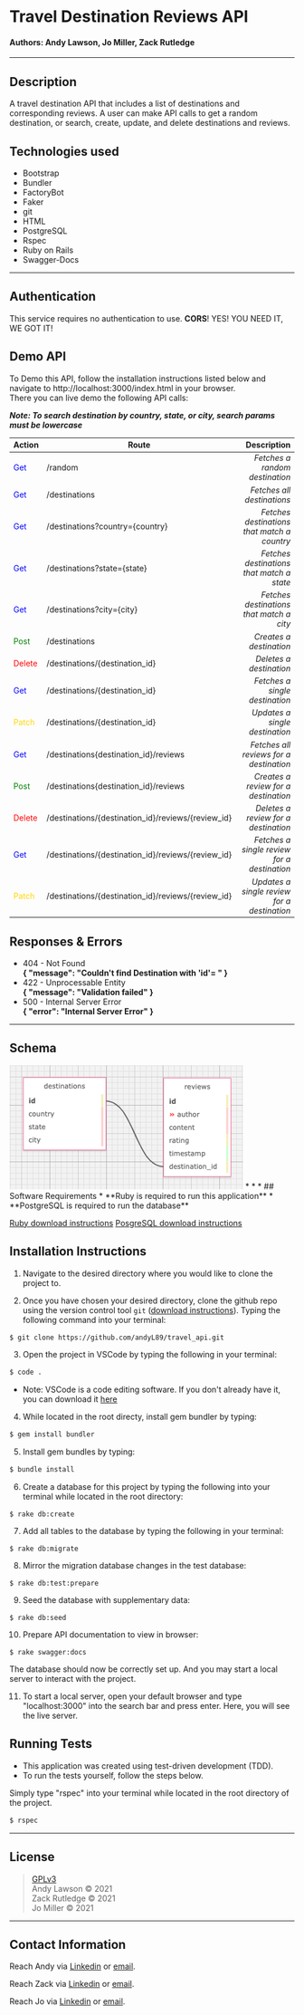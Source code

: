 # Travel Destination Reviews API
#### **Authors: Andy Lawson, Jo Miller, Zack Rutledge**
* * *

## Description

A travel destination API that includes a list of destinations and corresponding reviews. A user can make API calls to get a random destination, or search, create, update, and delete destinations and reviews.

## Technologies used

* Bootstrap
* Bundler
* FactoryBot
* Faker
* git
* HTML
* PostgreSQL
* Rspec
* Ruby on Rails
* Swagger-Docs

* * *

## Authentication

This service requires no authentication to use. **CORS**! YES! YOU NEED IT, WE GOT IT!

## Demo API

To Demo this API, follow the installation instructions listed below and navigate to http://localhost:3000/index.html in your browser. \
There you can live demo the following API calls:

**_Note: To search destination by country, state, or city, search params must be lowercase_**

 Action |  Route | Description
| :--- | --- | ---: |
| <span style="color:blue">Get</span> | /random | _Fetches a random destination_ |
| <span style="color:blue">Get</span> | /destinations | _Fetches all destinations_ |
| <span style="color:blue">Get</span> | /destinations?country={country} | _Fetches destinations that match a country_ |
| <span style="color:blue">Get</span> | /destinations?state={state} | _Fetches destinations that match a state_ |
| <span style="color:blue">Get</span> | /destinations?city={city} | _Fetches destinations that match a city_ |
| <span style="color:green">Post</span> | /destinations | _Creates a destination_ |
| <span style="color:red">Delete</span> | /destinations/{destination_id} | _Deletes a destination_ |
| <span style="color:blue">Get</span> | /destinations/{destination_id} | _Fetches a single destination_ |
| <span style="color:gold">Patch</span> | /destinations/{destination_id} | _Updates a single destination_ |
| <span style="color:blue">Get</span> | /destinations{destination_id}/reviews | _Fetches all reviews for a destination_ |
| <span style="color:green">Post</span> | /destinations{destination_id}/reviews | _Creates a review for a destination_     |
| <span style="color:red">Delete</span> | /destinations/{destination_id}/reviews/{review_id} | _Deletes a review for a destination_ |
| <span style="color:blue">Get</span> | /destinations/{destination_id}/reviews/{review_id} | _Fetches a single review for a destination_ |
| <span style="color:gold">Patch</span> | /destinations/{destination_id}/reviews/{review_id} | _Updates a single review for a destination_ |

## Responses & Errors

* 404 - Not Found \
  **{ "message": "Couldn't find Destination with 'id'=  " }**
* 422 - Unprocessable Entity \
  **{ "message": "Validation failed" }**
* 500 - Internal Server Error \
  **{ "error": "Internal Server Error" }**

* * *
## Schema

<img src="./public/images/api-schema.png" alt="Image of schema.">
* * *
## Software Requirements
* **Ruby is required to run this application**
* **PostgreSQL is required to run the database**

 <a href="https://www.learnhowtoprogram.com/ruby-and-rails/getting-started-with-ruby/installing-ruby">Ruby download instructions</a>
  <a href="https://www.learnhowtoprogram.com/ruby-and-rails/getting-started-with-ruby/installing-postgres">PosgreSQL download instructions</a>

## Installation Instructions
1. Navigate to the desired directory where you would like to clone the project to.

2. Once you have chosen your desired directory, clone the github repo using the version control tool `git` (<a href="https://www.learnhowtoprogram.com/introduction-to-programming/getting-started-with-intro-to-programming/git-and-github">download instructions</a>). Typing the following command into your terminal:
```bash
$ git clone https://github.com/andyL89/travel_api.git
```
3. Open the project in VSCode by typing the following in your terminal:

``` bash
$ code .
```
* Note: VSCode is a code editing software. If you don't already have it, you can download it <a href="https://code.visualstudio.com/">here</a>

4. While located in the root directy, install gem bundler by typing:

``` bash
$ gem install bundler
```

5. Install gem bundles by typing:

``` bash
$ bundle install
```

6. Create a database for this project by typing the following into your terminal while located in the root directory:
```
$ rake db:create
```

7. Add all tables to the database by typing the following in your terminal:
```
$ rake db:migrate
```

8. Mirror the migration database changes in the test database:
```
$ rake db:test:prepare
```

9. Seed the database with supplementary data:
```
$ rake db:seed
```

10. Prepare API documentation to view in browser:
```
$ rake swagger:docs
```

The database should now be correctly set up. And you may start a local server to interact with the project.

11. To start a local server, open your default browser and type "localhost:3000" into the search bar and press enter. Here, you will see the live server.

## Running Tests
* This application was created using test-driven development (TDD).
* To run the tests yourself, follow the steps below.

Simply type "rspec" into your terminal while located in the root directory of the project.
``` bash
$ rspec
```
* * *

## License
> [GPLv3](https://choosealicense.com/licenses/gpl-3.0/)\
> Andy Lawson &copy; 2021 <br>
> Zack Rutledge &copy; 2021 <br>
> Jo Miller &copy; 2021

* * *

## Contact Information

Reach Andy via <a href="https://www.linkedin.com/in/andrew-lawson-dev/" target="_blank">Linkedin</a> or <a href="alawson89@gmail.com" target="_blank">email</a></li>.

Reach Zack via <a href="https://www.linkedin.com/in/zack-rutledge762/" target="_blank">Linkedin</a> or <a href="thorgrim88@gmail.com" target="_blank">email</a></li>.

Reach Jo via <a href="https://www.linkedin.com/in/jomillerde/" target="_blank">Linkedin</a> or <a href="joannadawnmiller@gmail.com" target="_blank">email</a></li>.